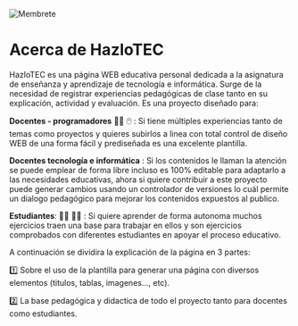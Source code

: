 ![Membrete](https://github.com/Lic-JohnM/HazloTEC/assets/58535936/c54f3336-540a-4ee7-9f46-2fd66f49af80)

# Acerca de HazloTEC

HazloTEC es una página WEB educativa personal dedicada a la asignatura de enseñanza y aprendizaje de tecnología e informática. Surge de la necesidad de registrar experiencias pedagógicas de clase tanto en su explicación, actividad y evaluación. Es una proyecto diseñado para:

**Docentes - programadores** :teacher: 🖱️ : Si tiene múltiples experiencias tanto de temas como proyectos y quieres subirlos a linea con total control de diseño WEB de una forma fácil y prediseñada es una excelente plantilla.

**Docentes tecnología e informática** : Si los contenidos le llaman la atención se puede emplear de forma libre incluso es 100%  editable para adaptarlo a las necesidades educativas, ahora si quiere contribuir a este proyecto puede generar cambios usando un controlador de versiones lo cuál permite un dialogo pedagógico para mejorar los contenidos expuestos al publico. 

**Estudiantes**: 👨‍🎓 👩‍🎓 : Si quiere aprender de forma autonoma muchos ejercicios traen una base para trabajar en ellos y son ejercicios comprobados con diferentes estudiantes en apoyar el proceso educativo.

A continuación se dividira la explicación de la página en 3 partes: 

1️⃣ Sobre el uso de la plantilla para generar una página con diversos elementos (titulos, tablas, imagenes..., etc). 

2️⃣ La base pedagógica y didactica de todo el proyecto tanto para docentes como estudiantes.






